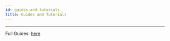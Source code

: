 ```yaml
---
id: guides-and-tutorials
title: Guides and Tutorials
---
```


---
Full Guides: [here](https://docs.soulswap.finance)